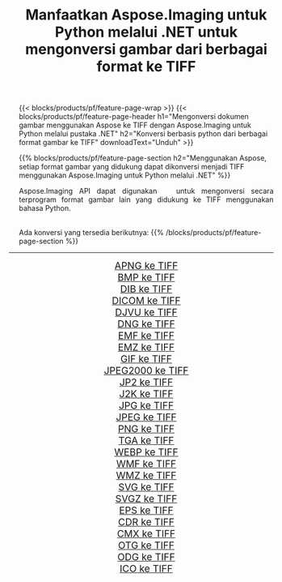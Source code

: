 ﻿---
title: Manfaatkan Aspose.Imaging untuk Python melalui .NET untuk mengonversi gambar dari berbagai format ke TIFF 
weight: 3920
url: /id/python-net/conversion/to/tiff/ 
lang: id
langdirlevel: 2
locales: zh-hans,ja,it,ru,de,es,fr,nl,id,lt,pl,pt,vi,tr,ko,zh-hant,ar,hi,th,sv,cs,uk,he
description: Anda dapat menggunakan Aspose.Imaging untuk Python melalui pustaka .NET untuk mengonversi dari berbagai format ke TIFF
---

{{< blocks/products/pf/feature-page-wrap >}}
{{< blocks/products/pf/feature-page-header h1="Mengonversi dokumen gambar menggunakan Aspose ke TIFF dengan Aspose.Imaging untuk Python melalui pustaka .NET" h2="Konversi berbasis python dari berbagai format gambar ke TIFF" downloadText="Unduh" >}}


{{% blocks/products/pf/feature-page-section  h2="Menggunakan Aspose, setiap format gambar yang didukung dapat dikonversi menjadi TIFF menggunakan Aspose.Imaging untuk Python melalui .NET" %}}
<p align=justify>Aspose.Imaging API dapat digunakan   untuk mengonversi secara terprogram format gambar lain yang didukung ke TIFF menggunakan bahasa Python.</p>
<br/>
Ada konversi yang tersedia berikutnya:
{{% /blocks/products/pf/feature-page-section %}}
<div class="container-fluid productfamilypage bg-gray">
    <div class="convertypes bg-gray agp-content section">
        <div class="container">
		<hr style="margin-left:-20px;"/>
		<div class="row other-converters" style="gap: 10px;font-size: 19px;text-align:center;">
		    <div class='col-md-2 other-converter remove-lp remove-rp'><a href="/imaging/id/python-net/conversion/apng-to-tiff/" style="padding:15px;">APNG ke TIFF</a></div>
<div class='col-md-2 other-converter remove-lp remove-rp'><a href="/imaging/id/python-net/conversion/bmp-to-tiff/" style="padding:15px;">BMP ke TIFF</a></div>
<div class='col-md-2 other-converter remove-lp remove-rp'><a href="/imaging/id/python-net/conversion/dib-to-tiff/" style="padding:15px;">DIB ke TIFF</a></div>
<div class='col-md-2 other-converter remove-lp remove-rp'><a href="/imaging/id/python-net/conversion/dicom-to-tiff/" style="padding:15px;">DICOM ke TIFF</a></div>
<div class='col-md-2 other-converter remove-lp remove-rp'><a href="/imaging/id/python-net/conversion/djvu-to-tiff/" style="padding:15px;">DJVU ke TIFF</a></div>
<div class='col-md-2 other-converter remove-lp remove-rp'><a href="/imaging/id/python-net/conversion/dng-to-tiff/" style="padding:15px;">DNG ke TIFF</a></div>
<div class='col-md-2 other-converter remove-lp remove-rp'><a href="/imaging/id/python-net/conversion/emf-to-tiff/" style="padding:15px;">EMF ke TIFF</a></div>
<div class='col-md-2 other-converter remove-lp remove-rp'><a href="/imaging/id/python-net/conversion/emz-to-tiff/" style="padding:15px;">EMZ ke TIFF</a></div>
<div class='col-md-2 other-converter remove-lp remove-rp'><a href="/imaging/id/python-net/conversion/gif-to-tiff/" style="padding:15px;">GIF ke TIFF</a></div>
<div class='col-md-2 other-converter remove-lp remove-rp'><a href="/imaging/id/python-net/conversion/jpeg2000-to-tiff/" style="padding:15px;">JPEG2000 ke TIFF</a></div>
<div class='col-md-2 other-converter remove-lp remove-rp'><a href="/imaging/id/python-net/conversion/jp2-to-tiff/" style="padding:15px;">JP2 ke TIFF</a></div>
<div class='col-md-2 other-converter remove-lp remove-rp'><a href="/imaging/id/python-net/conversion/j2k-to-tiff/" style="padding:15px;">J2K ke TIFF</a></div>
<div class='col-md-2 other-converter remove-lp remove-rp'><a href="/imaging/id/python-net/conversion/jpg-to-tiff/" style="padding:15px;">JPG ke TIFF</a></div>
<div class='col-md-2 other-converter remove-lp remove-rp'><a href="/imaging/id/python-net/conversion/jpeg-to-tiff/" style="padding:15px;">JPEG ke TIFF</a></div>
<div class='col-md-2 other-converter remove-lp remove-rp'><a href="/imaging/id/python-net/conversion/png-to-tiff/" style="padding:15px;">PNG ke TIFF</a></div>
<div class='col-md-2 other-converter remove-lp remove-rp'><a href="/imaging/id/python-net/conversion/tga-to-tiff/" style="padding:15px;">TGA ke TIFF</a></div>
<div class='col-md-2 other-converter remove-lp remove-rp'><a href="/imaging/id/python-net/conversion/webp-to-tiff/" style="padding:15px;">WEBP ke TIFF</a></div>
<div class='col-md-2 other-converter remove-lp remove-rp'><a href="/imaging/id/python-net/conversion/wmf-to-tiff/" style="padding:15px;">WMF ke TIFF</a></div>
<div class='col-md-2 other-converter remove-lp remove-rp'><a href="/imaging/id/python-net/conversion/wmz-to-tiff/" style="padding:15px;">WMZ ke TIFF</a></div>
<div class='col-md-2 other-converter remove-lp remove-rp'><a href="/imaging/id/python-net/conversion/svg-to-tiff/" style="padding:15px;">SVG ke TIFF</a></div>
<div class='col-md-2 other-converter remove-lp remove-rp'><a href="/imaging/id/python-net/conversion/svgz-to-tiff/" style="padding:15px;">SVGZ ke TIFF</a></div>
<div class='col-md-2 other-converter remove-lp remove-rp'><a href="/imaging/id/python-net/conversion/eps-to-tiff/" style="padding:15px;">EPS ke TIFF</a></div>
<div class='col-md-2 other-converter remove-lp remove-rp'><a href="/imaging/id/python-net/conversion/cdr-to-tiff/" style="padding:15px;">CDR ke TIFF</a></div>
<div class='col-md-2 other-converter remove-lp remove-rp'><a href="/imaging/id/python-net/conversion/cmx-to-tiff/" style="padding:15px;">CMX ke TIFF</a></div>
<div class='col-md-2 other-converter remove-lp remove-rp'><a href="/imaging/id/python-net/conversion/otg-to-tiff/" style="padding:15px;">OTG ke TIFF</a></div>
<div class='col-md-2 other-converter remove-lp remove-rp'><a href="/imaging/id/python-net/conversion/odg-to-tiff/" style="padding:15px;">ODG ke TIFF</a></div>
<div class='col-md-2 other-converter remove-lp remove-rp'><a href="/imaging/id/python-net/conversion/ico-to-tiff/" style="padding:15px;">ICO ke TIFF</a></div>
                </div>
        </div>
    </div>
</div>
<br/>

